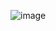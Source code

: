 ![image](https://github.com/abelsilvabrandao/DemontrativoDadosNf/assets/152755707/2ce31704-aa70-4ff9-8af0-50c2ec31deeb)
